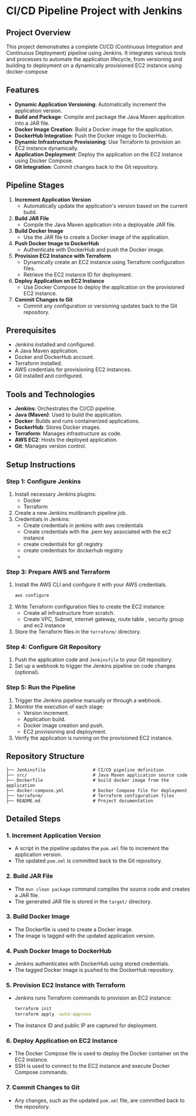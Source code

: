 # CI/CD Pipeline Project with Jenkins

## Project Overview
This project demonstrates a complete CI/CD (Continuous Integration and Continuous Deployment) pipeline using Jenkins. It integrates various tools and processes to automate the application lifecycle, from versioning and building to deployment on a dynamically provisioned EC2 instance using docker-compose

## Features
- **Dynamic Application Versioning**: Automatically increment the application version.
- **Build and Package**: Compile and package the Java Maven application into a JAR file.
- **Docker Image Creation**: Build a Docker image for the application.
- **DockerHub Integration**: Push the Docker image to DockerHub.
- **Dynamic Infrastructure Provisioning**: Use Terraform to provision an EC2 instance dynamically.
- **Application Deployment**: Deploy the application on the EC2 instance using Docker Compose.
- **Git Integration**: Commit changes back to the Git repository.

## Pipeline Stages
1. **Increment Application Version**
   - Automatically update the application's version based on the current build.
2. **Build JAR File**
   - Compile the Java Maven application into a deployable JAR file.
3. **Build Docker Image**
   - Use the JAR file to create a Docker image of the application.
4. **Push Docker Image to DockerHub**
   - Authenticate with DockerHub and push the Docker image.
5. **Provision EC2 Instance with Terraform**
   - Dynamically create an EC2 instance using Terraform configuration files.
   - Retrieve the EC2 instance ID for deployment.
6. **Deploy Application on EC2 Instance**
   - Use Docker Compose to deploy the application on the provisioned EC2 instance.
7. **Commit Changes to Git**
   - Commit any configuration or versioning updates back to the Git repository.

## Prerequisites
- Jenkins installed and configured.
- A Java Maven application.
- Docker and DockerHub account.
- Terraform installed.
- AWS credentials for provisioning EC2 instances.
- Git installed and configured.

## Tools and Technologies
- **Jenkins**: Orchestrates the CI/CD pipeline.
- **Java (Maven)**: Used to build the application.
- **Docker**: Builds and runs containerized applications.
- **DockerHub**: Stores Docker images.
- **Terraform**: Manages infrastructure as code.
- **AWS EC2**: Hosts the deployed application.
- **Git**: Manages version control.

## Setup Instructions

### Step 1: Configure Jenkins
1. Install necessary Jenkins plugins:
   - Docker 
   - Terraform
2. Create a new Jenkins mutibranch pipeline job.
3. Credentials in Jenkins:
   - Create credentials in jenkins with aws credentials
   - Create credentials with the .pem key associated with the ec2 instance
   - create credentials for git registry
   - create credentials for dockerhub registry
   - 


### Step 3: Prepare AWS and Terraform
1. Install the AWS CLI and configure it with your AWS credentials.
   ```bash
   aws configure
   ```
2. Write Terraform configuration files to create the EC2 instance:
   - Create all infrastructure from scratch.
   - Create VPC, Subnet, internet gateway, route table , security group and ec2 instance
3. Store the Terraform files in the `terraform/` directory.

### Step 4: Configure Git Repository
1. Push the application code and `Jenkinsfile` to your Git repository.
2. Set up a webhook to trigger the Jenkins pipeline on code changes (optional).

### Step 5: Run the Pipeline
1. Trigger the Jenkins pipeline manually or through a webhook.
2. Monitor the execution of each stage:
   - Version increment.
   - Application build.
   - Docker image creation and push.
   - EC2 provisioning and deployment.
3. Verify the application is running on the provisioned EC2 instance.

## Repository Structure
```
├── Jenkinsfile                  # CI/CD pipeline definition
├── src/                         # Java Maven application source code
├── Dockerfile                   # build docker image from the application
├── docker-compose.yml           # Docker Compose file for deployment
├── terraform/                   # Terraform configuration files
├── README.md                    # Project documentation
```

## Detailed Steps

### 1. Increment Application Version
- A script in the pipeline updates the `pom.xml` file to increment the application version.
- The updated `pom.xml` is committed back to the Git repository.

### 2. Build JAR File
- The `mvn clean package` command compiles the source code and creates a JAR file.
- The generated JAR file is stored in the `target/` directory.

### 3. Build Docker Image
- The Dockerfile is used to create a Docker image.
- The image is tagged with the updated application version.

### 4. Push Docker Image to DockerHub
- Jenkins authenticates with DockerHub using stored credentials.
- The tagged Docker image is pushed to the DockerHub repository.

### 5. Provision EC2 Instance with Terraform
- Jenkins runs Terraform commands to provision an EC2 instance:
   ```bash
   terraform init
   terraform apply -auto-approve
   ```
- The instance ID and public IP are captured for deployment.

### 6. Deploy Application on EC2 Instance
- The Docker Compose file is used to deploy the Docker container on the EC2 instance.
- SSH is used to connect to the EC2 instance and execute Docker Compose commands.

### 7. Commit Changes to Git
- Any changes, such as the updated `pom.xml` file, are committed back to the repository.



